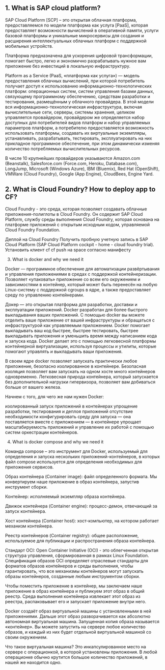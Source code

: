 ## 1.	What is SAP cloud platform?


SAP Cloud Platform [SCP] – это открытая облачная платформа,  предоставляемся по модели платформа как услуга [PaaS], которая предоставляет возможности вычислений в оперативной памяти, услуги базовой платформы и уникальные микросервисы для создания и расширения интеллектуальных облачных платформ с поддержкой мобильных устройств.

Платформа предназначена для ускорения цифровой трансформации, помогает быстро, легко и экономично разрабатывать нужное вам приложение без инвестиций в локальную инфраструктуру.

Platform as a Service (PaaS, «платформа как услуга») — модель предоставления облачных вычислений, при которой потребитель получает доступ к использованию информационно-технологических платформ: операционных систем, систем управления базами данных, связующему программному обеспечению, средствам разработки и тестирования, размещённым у облачного провайдера. В этой модели вся информационно-технологическая инфраструктура, включая вычислительные сети, серверы, системы хранения, целиком управляется провайдером, провайдером же определяется набор доступных для потребителей видов платформ и набор управляемых параметров платформ, а потребителю предоставляется возможность использовать платформы, создавать их виртуальные экземпляры, устанавливать, разрабатывать, тестировать, эксплуатировать на них прикладное программное обеспечение, при этом динамически изменяя количество потребляемых вычислительных ресурсов.

В числе 10 крупнейших провайдеров указываются Amazon.com (Beanstalk), Salesforce.com (Force.com, Heroku, Database.com), LongJump, Microsoft (Windows Azure), IBM (Bluemix), Red Hat (OpenShift), VMWare (Cloud Foundry), Google (App Engine), CloudBees, Engine Yard.


## 2.	What is Cloud Foundry? How to deploy app to CF?

Cloud Foundry - это среда, которая позволяет создавать облачные приложения-полиглоты в Cloud Foundry. Он содержит SAP Cloud Platform, службу среды выполнения Cloud Foundry, которая основана на платформе приложений с открытым исходным кодом, управляемой Cloud Foundry Foundation.

Деплой на Cloud Foundry
Получить пробную учетную запись в SAP Cloud Platform (SAP Cloud Platform cockpit - home - cloud foundry trial).
Установить клиент cf
cf push на space согласно манифесту


3.	What is docker and why we need it

Docker — программное обеспечение для автоматизации развёртывания и управления приложениями в средах с поддержкой контейнеризации. Позволяет «упаковать» приложение со всем его окружением и зависимостями в контейнер, который может быть перенесён на любую Linux-систему с поддержкой cgroups в ядре, а также предоставляет среду по управлению контейнерами.

Докер — это открытая платформа для разработки, доставки и эксплуатации приложений. Docker разработан для более быстрого выкладывания ваших приложений. С помощью docker вы можете отделить ваше приложение от вашей инфраструктуры и обращаться с инфраструктурой как управляемым приложением. Docker помогает выкладывать ваш код быстрее, быстрее тестировать, быстрее выкладывать приложения и уменьшить время между написанием кода и запуска кода. Docker делает это с помощью легковесной платформы контейнерной виртуализации, используя процессы и утилиты, которые помогают управлять и выкладывать ваши приложения.

В своем ядре docker позволяет запускать практически любое приложение, безопасно изолированное в контейнере. Безопасная изоляция позволяет вам запускать на одном хосте много контейнеров одновременно. Легковесная природа контейнера, который запускается без дополнительной нагрузки гипервизора, позволяет вам добиваться больше от вашего железа.


Начнем с того, для чего же нам нужен Docker:

изолированный запуск приложений в контейнерах
упрощение разработки, тестирования и деплоя приложений
отсутствие необходимости конфигурировать среду для запуска — она поставляется вместе с приложением — в контейнере
упрощает масштабируемость приложений и управление их работой с помощью систем оркестрации контейнеров.


4.	What is docker compose and why we need it

Команда compose – это инструмент для Docker, используемый для определения и запуска нескольких приложений-контейнеров, в которых файл compose используется для определения необходимых для приложения сервисов.

Образ контейнера (Container image): файл определенного формата. Мы конвертируем наше приложение в образ контейнера, запустив инструмент сборки.

Контейнер: исполняемый экземпляр образа контейнера.

Движок контейнера (Container engine): процесс-демон, отвечающий за запуск контейнера.

Хост контейнера (Container host): хост-компьютер, на котором работает механизм контейнера.

Реестр контейнеров (Container registry): общее расположение, используемое для публикации и распространения образа контейнера.

Стандарт OCI: Open Container Initiative (OCI) - это облегченная открытая структура управления, сформированная в рамках Linux Foundation. Спецификация образов OCI определяет отраслевые стандарты для форматов образов контейнеров и среды выполнения, чтобы гарантировать, что все механизмы контейнеров могут запускать образы контейнеров, созданные любым инструментом сборки.

Чтобы поместить приложение в контейнер, мы заключаем наше приложение в образ контейнера и публикуем этот образ в общий реестр. Среда выполнения контейнера извлекает этот образ из реестра, распаковывает его и запускает приложение внутри него.

Docker создаёт образ виртуальной машины с установленными в ней приложениями. Дальше этот образ разворачивается как абсолютно автономная виртуальная машина. Запущенная копия образа называется «контейнер». Вы можете запустить на сервере любое количество образов, и каждый из них будет отдельной виртуальной машиной со своим окружением.

Что такое виртуальная машина? Это инкапсулированное место на сервере с операционкой, в которой установлены приложения. В любой операционке обычно крутится большое количество приложений, в нашей же находится одно.
